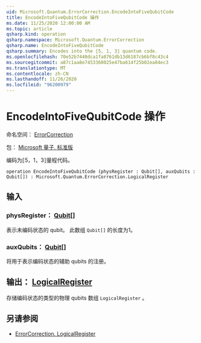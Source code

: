```yaml
---
uid: Microsoft.Quantum.ErrorCorrection.EncodeIntoFiveQubitCode
title: EncodeIntoFiveQubitCode 操作
ms.date: 11/25/2020 12:00:00 AM
ms.topic: article
qsharp.kind: operation
qsharp.namespace: Microsoft.Quantum.ErrorCorrection
qsharp.name: EncodeIntoFiveQubitCode
qsharp.summary: Encodes into the ⟦5, 1, 3⟧ quantum code.
ms.openlocfilehash: 70e52b7440dca1fa8761db13d6187cb6bf8c43c4
ms.sourcegitcommit: a87c1aa8e7453360025e47ba614f25b02ea84ec3
ms.translationtype: MT
ms.contentlocale: zh-CN
ms.lasthandoff: 11/26/2020
ms.locfileid: "96200979"
---
```

# <a name="encodeintofivequbitcode-operation"></a>EncodeIntoFiveQubitCode 操作

命名空间： [ErrorCorrection](xref:Microsoft.Quantum.ErrorCorrection)

包： [Microsoft 量子. 标准版](https://nuget.org/packages/Microsoft.Quantum.Standard)


编码为⟦5，1，3⟧量程代码。

```qsharp
operation EncodeIntoFiveQubitCode (physRegister : Qubit[], auxQubits : Qubit[]) : Microsoft.Quantum.ErrorCorrection.LogicalRegister
```


## <a name="input"></a>输入

### <a name="physregister--qubit"></a>physRegister： [Qubit](xref:microsoft.quantum.lang-ref.qubit)[]

表示未编码状态的 qubit。 此数组 `Qubit[]` 的长度为1。


### <a name="auxqubits--qubit"></a>auxQubits： [Qubit](xref:microsoft.quantum.lang-ref.qubit)[]

将用于表示编码状态的辅助 qubits 的注册。



## <a name="output--logicalregister"></a>输出： [LogicalRegister](xref:Microsoft.Quantum.ErrorCorrection.LogicalRegister)

存储编码状态的类型的物理 qubits 数组 `LogicalRegister` 。

## <a name="see-also"></a>另请参阅

- [ErrorCorrection. LogicalRegister](xref:Microsoft.Quantum.ErrorCorrection.LogicalRegister)